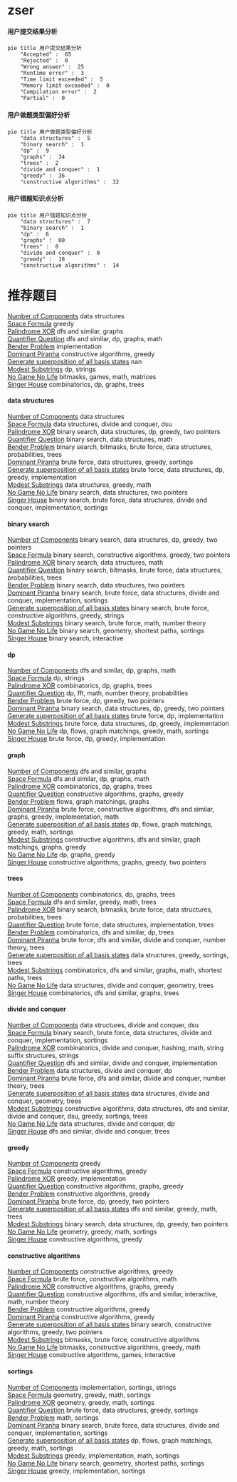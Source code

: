 # zser
<!-- tabs:start -->
#### **用户提交结果分析**

```mermaid
pie title 用户提交结果分析
    "Accepted" :  65
    "Rejected" :  0
    "Wrong answer" :  25
    "Runtime error" :  3
    "Time limit exceeded" :  5
    "Memory limit exceeded" :  0
    "Compilation error" :  2
    "Partial" :  0
```
#### **用户做题类型偏好分析**

```mermaid
pie title 用户做题类型偏好分析
    "data structures" :  5
    "binary search" :  1
    "dp" :  9
    "graphs" :  34
    "trees" :  2
    "divide and conquer" :  1
    "greedy" :  36
    "constructive algorithms" :  32
```
#### **用户错题知识点分析**

```mermaid
pie title 用户错题知识点分析
    "data structures" :  7
    "binary search" :  1
    "dp" :  6
    "graphs" :  00
    "trees" :  0
    "divide and conquer" :  0
    "greedy" :  18
    "constructive algorithms" :  14
```
<!-- tabs:end -->
# 推荐题目
[Number of Components](http://codeforces.com/problemset/problem/1270/H)		data structures		  
[Space Formula](http://codeforces.com/problemset/problem/1046/C)		greedy		  
[Palindrome XOR](https://codeforces.com/contest/1161/problem/D)		dfs and similar,
                        graphs		  
[Quantifier Question](https://codeforces.com/contest/1345/problem/E)		dfs and similar,
                        dp,
                        graphs,
                        math		  
[Bender Problem](http://codeforces.com/problemset/problem/28/A)		implementation		  
[Dominant Piranha](http://codeforces.com/problemset/problem/1433/C)		constructive algorithms,
                        greedy		  
[Generate superposition of all basis states](http://codeforces.com/problemset/problem/1002/A1)		nan		  
[Modest Substrings](http://codeforces.com/problemset/problem/1110/H)		dp,
                        strings		  
[No Game No Life](https://codeforces.com/contest/1464/problem/E)		bitmasks,
                        games,
                        math,
                        matrices		  
[Singer House](http://codeforces.com/problemset/problem/830/D)		combinatorics,
                        dp,
                        graphs,
                        trees		  
<!-- tabs:start -->
#### **data structures**
[Number of Components](http://codeforces.com/problemset/problem/1270/H)		data structures		  
[Space Formula](http://codeforces.com/problemset/problem/1140/F)		data structures,
                        divide and conquer,
                        dsu		  
[Palindrome XOR](http://codeforces.com/problemset/problem/1492/C)		binary search,
                        data structures,
                        dp,
                        greedy,
                        two pointers		  
[Quantifier Question](http://codeforces.com/problemset/problem/1490/G)		binary search,
                        data structures,
                        math		  
[Bender Problem](http://codeforces.com/problemset/problem/1479/D)		binary search,
                        bitmasks,
                        brute force,
                        data structures,
                        probabilities,
                        trees		  
[Dominant Piranha](http://codeforces.com/problemset/problem/1497/A)		brute force,
                        data structures,
                        greedy,
                        sortings		  
[Generate superposition of all basis states](http://codeforces.com/problemset/problem/1491/C)		brute force,
                        data structures,
                        dp,
                        greedy,
                        implementation		  
[Modest Substrings](http://codeforces.com/problemset/problem/1492/B)		data structures,
                        greedy,
                        math		  
[No Game No Life](http://codeforces.com/problemset/problem/1436/E)		binary search,
                        data structures,
                        two pointers		  
[Singer House](http://codeforces.com/problemset/problem/1461/D)		binary search,
                        brute force,
                        data structures,
                        divide and conquer,
                        implementation,
                        sortings		  
#### **binary search**
[Number of Components](http://codeforces.com/problemset/problem/1492/C)		binary search,
                        data structures,
                        dp,
                        greedy,
                        two pointers		  
[Space Formula](http://codeforces.com/problemset/problem/1463/D)		binary search,
                        constructive algorithms,
                        greedy,
                        two pointers		  
[Palindrome XOR](http://codeforces.com/problemset/problem/1490/G)		binary search,
                        data structures,
                        math		  
[Quantifier Question](http://codeforces.com/problemset/problem/1479/D)		binary search,
                        bitmasks,
                        brute force,
                        data structures,
                        probabilities,
                        trees		  
[Bender Problem](http://codeforces.com/problemset/problem/1436/E)		binary search,
                        data structures,
                        two pointers		  
[Dominant Piranha](http://codeforces.com/problemset/problem/1461/D)		binary search,
                        brute force,
                        data structures,
                        divide and conquer,
                        implementation,
                        sortings		  
[Generate superposition of all basis states](http://codeforces.com/problemset/problem/1493/C)		binary search,
                        brute force,
                        constructive algorithms,
                        greedy,
                        strings		  
[Modest Substrings](http://codeforces.com/problemset/problem/1487/D)		binary search,
                        brute force,
                        math,
                        number theory		  
[No Game No Life](http://codeforces.com/problemset/problem/1486/B)		binary search,
                        geometry,
                        shortest paths,
                        sortings		  
[Singer House](http://codeforces.com/problemset/problem/1486/C1)		binary search,
                        interactive		  
#### **dp**
[Number of Components](https://codeforces.com/contest/1345/problem/E)		dfs and similar,
                        dp,
                        graphs,
                        math		  
[Space Formula](http://codeforces.com/problemset/problem/1110/H)		dp,
                        strings		  
[Palindrome XOR](http://codeforces.com/problemset/problem/830/D)		combinatorics,
                        dp,
                        graphs,
                        trees		  
[Quantifier Question](http://codeforces.com/problemset/problem/1479/E)		dp,
                        fft,
                        math,
                        number theory,
                        probabilities		  
[Bender Problem](http://codeforces.com/problemset/problem/1389/C)		brute force,
                        dp,
                        greedy,
                        two pointers		  
[Dominant Piranha](http://codeforces.com/problemset/problem/1492/C)		binary search,
                        data structures,
                        dp,
                        greedy,
                        two pointers		  
[Generate superposition of all basis states](https://codeforces.com/contest/1457/problem/C)		brute force,
                        dp,
                        implementation		  
[Modest Substrings](http://codeforces.com/problemset/problem/1491/C)		brute force,
                        data structures,
                        dp,
                        greedy,
                        implementation		  
[No Game No Life](http://codeforces.com/problemset/problem/1437/C)		dp,
                        flows,
                        graph matchings,
                        greedy,
                        math,
                        sortings		  
[Singer House](http://codeforces.com/problemset/problem/1499/B)		brute force,
                        dp,
                        greedy,
                        implementation		  
#### **graph**
[Number of Components](https://codeforces.com/contest/1161/problem/D)		dfs and similar,
                        graphs		  
[Space Formula](https://codeforces.com/contest/1345/problem/E)		dfs and similar,
                        dp,
                        graphs,
                        math		  
[Palindrome XOR](http://codeforces.com/problemset/problem/830/D)		combinatorics,
                        dp,
                        graphs,
                        trees		  
[Quantifier Question](http://codeforces.com/problemset/problem/41/E)		constructive algorithms,
                        graphs,
                        greedy		  
[Bender Problem](http://codeforces.com/problemset/problem/1510/B)		flows,
                        graph matchings,
                        graphs		  
[Dominant Piranha](http://codeforces.com/problemset/problem/1487/C)		brute force,
                        constructive algorithms,
                        dfs and similar,
                        graphs,
                        greedy,
                        implementation,
                        math		  
[Generate superposition of all basis states](http://codeforces.com/problemset/problem/1437/C)		dp,
                        flows,
                        graph matchings,
                        greedy,
                        math,
                        sortings		  
[Modest Substrings](http://codeforces.com/problemset/problem/1470/D)		constructive algorithms,
                        dfs and similar,
                        graph matchings,
                        graphs,
                        greedy		  
[No Game No Life](http://codeforces.com/problemset/problem/1476/C)		dp,
                        graphs,
                        greedy		  
[Singer House](http://codeforces.com/problemset/problem/1304/D)		constructive algorithms,
                        graphs,
                        greedy,
                        two pointers		  
#### **trees**
[Number of Components](http://codeforces.com/problemset/problem/830/D)		combinatorics,
                        dp,
                        graphs,
                        trees		  
[Space Formula](http://codeforces.com/problemset/problem/1388/C)		dfs and similar,
                        greedy,
                        math,
                        trees		  
[Palindrome XOR](http://codeforces.com/problemset/problem/1479/D)		binary search,
                        bitmasks,
                        brute force,
                        data structures,
                        probabilities,
                        trees		  
[Quantifier Question](http://codeforces.com/problemset/problem/1511/C)		brute force,
                        data structures,
                        implementation,
                        trees		  
[Bender Problem](http://codeforces.com/problemset/problem/1499/F)		combinatorics,
                        dfs and similar,
                        dp,
                        trees		  
[Dominant Piranha](http://codeforces.com/problemset/problem/1491/E)		brute force,
                        dfs and similar,
                        divide and conquer,
                        number theory,
                        trees		  
[Generate superposition of all basis states](http://codeforces.com/problemset/problem/1466/D)		data structures,
                        greedy,
                        sortings,
                        trees		  
[Modest Substrings](http://codeforces.com/problemset/problem/1495/D)		combinatorics,
                        dfs and similar,
                        graphs,
                        math,
                        shortest paths,
                        trees		  
[No Game No Life](http://codeforces.com/problemset/problem/1303/G)		data structures,
                        divide and conquer,
                        geometry,
                        trees		  
[Singer House](http://codeforces.com/problemset/problem/1454/E)		combinatorics,
                        dfs and similar,
                        graphs,
                        trees		  
#### **divide and conquer**
[Number of Components](http://codeforces.com/problemset/problem/1140/F)		data structures,
                        divide and conquer,
                        dsu		  
[Space Formula](http://codeforces.com/problemset/problem/1461/D)		binary search,
                        brute force,
                        data structures,
                        divide and conquer,
                        implementation,
                        sortings		  
[Palindrome XOR](http://codeforces.com/problemset/problem/1466/G)		combinatorics,
                        divide and conquer,
                        hashing,
                        math,
                        string suffix structures,
                        strings		  
[Quantifier Question](http://codeforces.com/problemset/problem/1490/D)		dfs and similar,
                        divide and conquer,
                        implementation		  
[Bender Problem](https://codeforces.com/contest/1483/problem/C)		data structures,
                        divide and conquer,
                        dp		  
[Dominant Piranha](http://codeforces.com/problemset/problem/1491/E)		brute force,
                        dfs and similar,
                        divide and conquer,
                        number theory,
                        trees		  
[Generate superposition of all basis states](http://codeforces.com/problemset/problem/1303/G)		data structures,
                        divide and conquer,
                        geometry,
                        trees		  
[Modest Substrings](http://codeforces.com/problemset/problem/1494/D)		constructive algorithms,
                        data structures,
                        dfs and similar,
                        divide and conquer,
                        dsu,
                        greedy,
                        sortings,
                        trees		  
[No Game No Life](http://codeforces.com/problemset/problem/1482/E)		data structures,
                        divide and conquer,
                        dp		  
[Singer House](http://codeforces.com/problemset/problem/566/C)		dfs and similar,
                        divide and conquer,
                        trees		  
#### **greedy**
[Number of Components](http://codeforces.com/problemset/problem/1046/C)		greedy		  
[Space Formula](http://codeforces.com/problemset/problem/1433/C)		constructive algorithms,
                        greedy		  
[Palindrome XOR](http://codeforces.com/problemset/problem/42/A)		greedy,
                        implementation		  
[Quantifier Question](http://codeforces.com/problemset/problem/41/E)		constructive algorithms,
                        graphs,
                        greedy		  
[Bender Problem](http://codeforces.com/problemset/problem/1461/A)		constructive algorithms,
                        greedy		  
[Dominant Piranha](http://codeforces.com/problemset/problem/1389/C)		brute force,
                        dp,
                        greedy,
                        two pointers		  
[Generate superposition of all basis states](http://codeforces.com/problemset/problem/1388/C)		dfs and similar,
                        greedy,
                        math,
                        trees		  
[Modest Substrings](http://codeforces.com/problemset/problem/1492/C)		binary search,
                        data structures,
                        dp,
                        greedy,
                        two pointers		  
[No Game No Life](https://codeforces.com/contest/1496/problem/C)		geometry,
                        greedy,
                        math,
                        sortings		  
[Singer House](http://codeforces.com/problemset/problem/1493/A)		constructive algorithms,
                        greedy		  
#### **constructive algorithms**
[Number of Components](http://codeforces.com/problemset/problem/1433/C)		constructive algorithms,
                        greedy		  
[Space Formula](http://codeforces.com/problemset/problem/488/B)		brute force,
                        constructive algorithms,
                        math		  
[Palindrome XOR](http://codeforces.com/problemset/problem/41/E)		constructive algorithms,
                        graphs,
                        greedy		  
[Quantifier Question](http://codeforces.com/problemset/problem/1404/D)		constructive algorithms,
                        dfs and similar,
                        interactive,
                        math,
                        number theory		  
[Bender Problem](http://codeforces.com/problemset/problem/1461/A)		constructive algorithms,
                        greedy		  
[Dominant Piranha](http://codeforces.com/problemset/problem/1493/A)		constructive algorithms,
                        greedy		  
[Generate superposition of all basis states](http://codeforces.com/problemset/problem/1463/D)		binary search,
                        constructive algorithms,
                        greedy,
                        two pointers		  
[Modest Substrings](https://codeforces.com/contest/1456/problem/B)		bitmasks,
                        brute force,
                        constructive algorithms		  
[No Game No Life](http://codeforces.com/problemset/problem/1492/D)		bitmasks,
                        constructive algorithms,
                        greedy,
                        math		  
[Singer House](https://codeforces.com/contest/1504/problem/D)		constructive algorithms,
                        games,
                        interactive		  
#### **sortings**
[Number of Components](http://codeforces.com/problemset/problem/141/A)		implementation,
                        sortings,
                        strings		  
[Space Formula](https://codeforces.com/contest/1496/problem/C)		geometry,
                        greedy,
                        math,
                        sortings		  
[Palindrome XOR](http://codeforces.com/problemset/problem/1495/A)		geometry,
                        greedy,
                        math,
                        sortings		  
[Quantifier Question](http://codeforces.com/problemset/problem/1497/A)		brute force,
                        data structures,
                        greedy,
                        sortings		  
[Bender Problem](http://codeforces.com/problemset/problem/1427/A)		math,
                        sortings		  
[Dominant Piranha](http://codeforces.com/problemset/problem/1461/D)		binary search,
                        brute force,
                        data structures,
                        divide and conquer,
                        implementation,
                        sortings		  
[Generate superposition of all basis states](http://codeforces.com/problemset/problem/1437/C)		dp,
                        flows,
                        graph matchings,
                        greedy,
                        math,
                        sortings		  
[Modest Substrings](http://codeforces.com/problemset/problem/1473/A)		greedy,
                        implementation,
                        math,
                        sortings		  
[No Game No Life](http://codeforces.com/problemset/problem/1486/B)		binary search,
                        geometry,
                        shortest paths,
                        sortings		  
[Singer House](http://codeforces.com/problemset/problem/1480/B)		greedy,
                        implementation,
                        sortings		  
<!-- tabs:end -->
